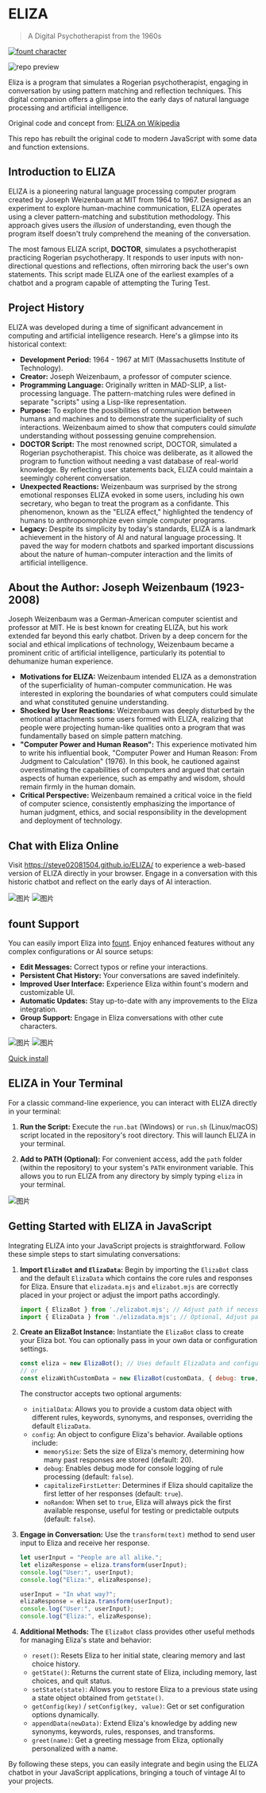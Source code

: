 # ELIZA

> A Digital Psychotherapist from the 1960s

[![fount character](https://steve02081504.github.io/fount/badges/fount_character.svg)](https://github.com/topics/fount-character)

![repo preview](https://repository-images.githubusercontent.com/951040902/30e2c4e9-49e1-444f-99fb-eccfe939376f)

Eliza is a program that simulates a Rogerian psychotherapist, engaging in conversation by using pattern matching and reflection techniques. This digital companion offers a glimpse into the early days of natural language processing and artificial intelligence.

Original code and concept from: [ELIZA on Wikipedia](https://en.wikipedia.org/wiki/ELIZA)

This repo has rebuilt the original code to modern JavaScript with some data and function extensions.

## Introduction to ELIZA

ELIZA is a pioneering natural language processing computer program created by Joseph Weizenbaum at MIT from 1964 to 1967.  Designed as an experiment to explore human-machine communication, ELIZA operates using a clever pattern-matching and substitution methodology. This approach gives users the *illusion* of understanding, even though the program itself doesn't truly comprehend the meaning of the conversation.

The most famous ELIZA script, **DOCTOR**, simulates a psychotherapist practicing Rogerian psychotherapy. It responds to user inputs with non-directional questions and reflections, often mirroring back the user's own statements. This script made ELIZA one of the earliest examples of a chatbot and a program capable of attempting the Turing Test.

## Project History

ELIZA was developed during a time of significant advancement in computing and artificial intelligence research.  Here's a glimpse into its historical context:

* **Development Period:** 1964 - 1967 at MIT (Massachusetts Institute of Technology).
* **Creator:** Joseph Weizenbaum, a professor of computer science.
* **Programming Language:** Originally written in MAD-SLIP, a list-processing language. The pattern-matching rules were defined in separate "scripts" using a Lisp-like representation.
* **Purpose:** To explore the possibilities of communication between humans and machines and to demonstrate the superficiality of such interactions. Weizenbaum aimed to show that computers could *simulate* understanding without possessing genuine comprehension.
* **DOCTOR Script:**  The most renowned script, DOCTOR, simulated a Rogerian psychotherapist. This choice was deliberate, as it allowed the program to function without needing a vast database of real-world knowledge. By reflecting user statements back, ELIZA could maintain a seemingly coherent conversation.
* **Unexpected Reactions:**  Weizenbaum was surprised by the strong emotional responses ELIZA evoked in some users, including his own secretary, who began to treat the program as a confidante. This phenomenon, known as the "ELIZA effect," highlighted the tendency of humans to anthropomorphize even simple computer programs.
* **Legacy:** Despite its simplicity by today's standards, ELIZA is a landmark achievement in the history of AI and natural language processing. It paved the way for modern chatbots and sparked important discussions about the nature of human-computer interaction and the limits of artificial intelligence.

## About the Author: Joseph Weizenbaum (1923-2008)

Joseph Weizenbaum was a German-American computer scientist and professor at MIT. He is best known for creating ELIZA, but his work extended far beyond this early chatbot.  Driven by a deep concern for the social and ethical implications of technology, Weizenbaum became a prominent critic of artificial intelligence, particularly its potential to dehumanize human experience.

* **Motivations for ELIZA:** Weizenbaum intended ELIZA as a demonstration of the superficiality of human-computer communication. He was interested in exploring the boundaries of what computers could simulate and what constituted genuine understanding.
* **Shocked by User Reactions:**  Weizenbaum was deeply disturbed by the emotional attachments some users formed with ELIZA, realizing that people were projecting human-like qualities onto a program that was fundamentally based on simple pattern matching.
* **"Computer Power and Human Reason":**  This experience motivated him to write his influential book, "Computer Power and Human Reason: From Judgment to Calculation" (1976). In this book, he cautioned against overestimating the capabilities of computers and argued that certain aspects of human experience, such as empathy and wisdom, should remain firmly in the human domain.
* **Critical Perspective:** Weizenbaum remained a critical voice in the field of computer science, consistently emphasizing the importance of human judgment, ethics, and social responsibility in the development and deployment of technology.

## Chat with Eliza Online

Visit <https://steve02081504.github.io/ELIZA/> to experience a web-based version of ELIZA directly in your browser.  Engage in a conversation with this historic chatbot and reflect on the early days of AI interaction.

![图片](https://github.com/user-attachments/assets/b160b3cc-30f1-4b6b-94a1-4d53647bbfe6)
![图片](https://github.com/user-attachments/assets/44148ed5-d1c0-4640-8d78-4a629eff74aa)

## fount Support

You can easily import Eliza into [fount](https://github.com/steve02081504/fount). Enjoy enhanced features without any complex configurations or AI source setups:

* **Edit Messages:** Correct typos or refine your interactions.
* **Persistent Chat History:**  Your conversations are saved indefinitely.
* **Improved User Interface:** Experience Eliza within fount's modern and customizable UI.
* **Automatic Updates:** Stay up-to-date with any improvements to the Eliza integration.
* **Group Support:** Engage in Eliza conversations with other cute characters.

![图片](https://github.com/user-attachments/assets/2aac75a4-4114-46d8-9986-22eb6b78d5f0)
![图片](https://github.com/user-attachments/assets/89472df8-6795-4eda-9b91-9a080c9dcabb)

[Quick install](https://steve02081504.github.io/fount/protocol?url=fount://run/shells/install/install;https://github.com/steve02081504/ELIZA)

## ELIZA in Your Terminal

For a classic command-line experience, you can interact with ELIZA directly in your terminal:

1. **Run the Script:** Execute the `run.bat` (Windows) or `run.sh` (Linux/macOS) script located in the repository's root directory.  This will launch ELIZA in your terminal.

2. **Add to PATH (Optional):** For convenient access, add the `path` folder (within the repository) to your system's `PATH` environment variable. This allows you to run ELIZA from any directory by simply typing `eliza` in your terminal.

![图片](https://github.com/user-attachments/assets/5eea9a99-2821-49ce-8ac1-a09610e9adac)

## Getting Started with ELIZA in JavaScript

Integrating ELIZA into your JavaScript projects is straightforward.  Follow these simple steps to start simulating conversations:

1. **Import `ElizaBot` and `ElizaData`:** Begin by importing the `ElizaBot` class and the default `ElizaData` which contains the core rules and responses for Eliza. Ensure that `elizadata.mjs` and `elizabot.mjs` are correctly placed in your project or adjust the import paths accordingly.

    ```javascript
    import { ElizaBot } from './elizabot.mjs'; // Adjust path if necessary
    import { ElizaData } from './elizadata.mjs'; // Optional, Adjust path if necessary
    ```

2. **Create an ElizaBot Instance:** Instantiate the `ElizaBot` class to create your Eliza bot. You can optionally pass in your own data or configuration settings.

    ```javascript
    const eliza = new ElizaBot(); // Uses default ElizaData and configurations
    // or
    const elizaWithCustomData = new ElizaBot(customData, { debug: true, memorySize: 30 });
    ```

    The constructor accepts two optional arguments:
    * `initialData`:  Allows you to provide a custom data object with different rules, keywords, synonyms, and responses, overriding the default `ElizaData`.
    * `config`: An object to configure Eliza's behavior. Available options include:
        * `memorySize`:  Sets the size of Eliza's memory, determining how many past responses are stored (default: 20).
        * `debug`: Enables debug mode for console logging of rule processing (default: `false`).
        * `capitalizeFirstLetter`:  Determines if Eliza should capitalize the first letter of her responses (default: `true`).
        * `noRandom`:  When set to `true`, Eliza will always pick the first available response, useful for testing or predictable outputs (default: `false`).

3. **Engage in Conversation:** Use the `transform(text)` method to send user input to Eliza and receive her response.

    ```javascript
    let userInput = "People are all alike.";
    let elizaResponse = eliza.transform(userInput);
    console.log("User:", userInput);
    console.log("Eliza:", elizaResponse);

    userInput = "In what way?";
    elizaResponse = eliza.transform(userInput);
    console.log("User:", userInput);
    console.log("Eliza:", elizaResponse);
    ```

4. **Additional Methods:**  The `ElizaBot` class provides other useful methods for managing Eliza's state and behavior:
    * `reset()`:  Resets Eliza to her initial state, clearing memory and last choice history.
    * `getState()`: Returns the current state of Eliza, including memory, last choices, and quit status.
    * `setState(state)`:  Allows you to restore Eliza to a previous state using a state object obtained from `getState()`.
    * `getConfig(key)` / `setConfig(key, value)`:  Get or set configuration options dynamically.
    * `appendData(newData)`:  Extend Eliza's knowledge by adding new synonyms, keywords, rules, responses, and transforms.
    * `greet(name)`:  Get a greeting message from Eliza, optionally personalized with a name.

By following these steps, you can easily integrate and begin using the ELIZA chatbot in your JavaScript applications, bringing a touch of vintage AI to your projects.
